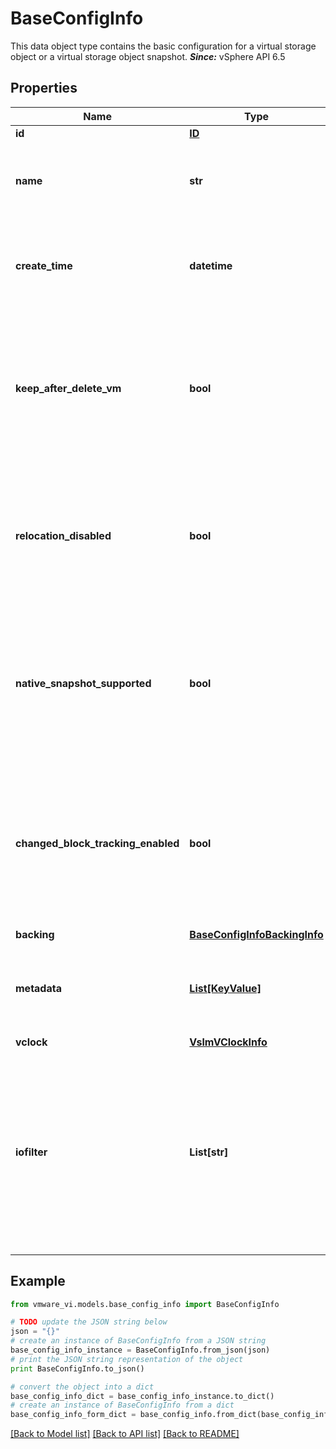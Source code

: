 # BaseConfigInfo

This data object type contains the basic configuration for a virtual storage object or a virtual storage object snapshot.  ***Since:*** vSphere API 6.5 

## Properties
Name | Type | Description | Notes
------------ | ------------- | ------------- | -------------
**id** | [**ID**](ID.md) |  | 
**name** | **str** | Descriptive name of this object.  ***Since:*** vSphere API 6.5  | 
**create_time** | **datetime** | The date and time this object was created.  ***Since:*** vSphere API 6.5  | 
**keep_after_delete_vm** | **bool** | Choice of the deletion behavior of this virtual storage object.  If not set, the default value is false.  ***Since:*** vSphere API 6.7  | [optional] 
**relocation_disabled** | **bool** | Is virtual storage object relocation disabled.  If not set, the default value is false.  ***Since:*** vSphere API 6.7  | [optional] 
**native_snapshot_supported** | **bool** | Is virtual storage object supports native snapshot.  If not set, the default value is false.  ***Since:*** vSphere API 6.7  | [optional] 
**changed_block_tracking_enabled** | **bool** | If Virtua storage object has changed block tracking enabled.  If not set, the default value is false.  ***Since:*** vSphere API 6.7  | [optional] 
**backing** | [**BaseConfigInfoBackingInfo**](BaseConfigInfoBackingInfo.md) |  | 
**metadata** | [**List[KeyValue]**](KeyValue.md) | Metadata associated with the FCD if available.  ***Since:*** vSphere API 7.0.2.0  | [optional] 
**vclock** | [**VslmVClockInfo**](VslmVClockInfo.md) |  | [optional] 
**iofilter** | **List[str]** | IDs of the IO Filters associated with the virtual disk.  See *IoFilterInfo.id*. The client cannot modify this information on a virtual machine.  ***Since:*** vSphere API 6.7  | [optional] 

## Example

```python
from vmware_vi.models.base_config_info import BaseConfigInfo

# TODO update the JSON string below
json = "{}"
# create an instance of BaseConfigInfo from a JSON string
base_config_info_instance = BaseConfigInfo.from_json(json)
# print the JSON string representation of the object
print BaseConfigInfo.to_json()

# convert the object into a dict
base_config_info_dict = base_config_info_instance.to_dict()
# create an instance of BaseConfigInfo from a dict
base_config_info_form_dict = base_config_info.from_dict(base_config_info_dict)
```
[[Back to Model list]](../README.md#documentation-for-models) [[Back to API list]](../README.md#documentation-for-api-endpoints) [[Back to README]](../README.md)


